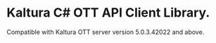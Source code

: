 # Kaltura C# OTT API Client Library.
Compatible with Kaltura OTT server version 5.0.3.42022 and above.
